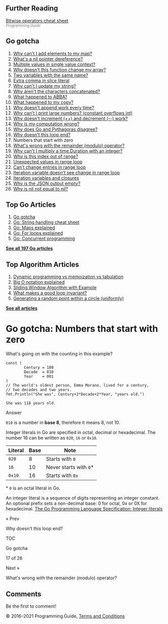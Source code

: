 <span class="underline"></span>

<span class="underline"></span>

Further Reading
---------------

[Bitwise operators cheat sheet](bitwise-operator-cheat-sheet.html)  
<span style="color: grey; font-style: italic; font-size: smaller">Programming.Guide</span>

Go gotcha
---------

1.  [Why can't I add elements to my map?](gotcha-assignment-entry-nil-map.html)
2.  [What's a nil pointer dereference?](gotcha-nil-pointer-dereference.html)
3.  [Multiple values in single value context?](gotcha-multiple-value-sinlge-value-context.html)
4.  [Why doesn't this function change my array?](gotcha-function-doesnt-change-array.html)
5.  [Two variables with the same name?](gotcha-shadowing-variables.html)
6.  [Extra comma in slice literal](gotcha-missing-comma-slice-array-map-literal.html)
7.  [Why can't I update my string?](gotcha-strings-are-immutable.html)
8.  [Why aren't the characters concatenated?](gotcha-concatenate-rune-string.html)
9.  [What happened to ABBA?](gotcha-trim-string.html)
10. [What happened to my copy?](gotcha-copy-missing.html)
11. [Why doesn't append work every time?](gotcha-append.html)
12. [Why can't I print large numbers? (constant overflows int)](gotcha-constant-overflows-int.html)
13. [Why doesn't increment (++) and decrement (--) work?](gotcha-increment-decrement-statement.html)
14. [Why is my computation wrong?](gotcha-operator-precedence.html)
15. [Why does Go and Pythagoras disagree?](gotcha-bitwise-operators.html)
16. [Why doesn't this loop end?](gotcha-integer-overflow-wrap-around.html)
17. Numbers that start with zero
18. [What's wrong with the remainder (modulo) operator?](gotcha-remainder-modulo-operator.html)
19. [Why can't I multiply a time.Duration with an integer?](gotcha-multiply-duration-integer.html)
20. [Why is this index out of range?](gotcha-index-out-of-range.html)
21. [Unexpected values in range loop](gotcha-unexpected-values-range.html)
22. [Can't change entries in range loop](gotcha-change-value-range.html)
23. [Iteration variable doesn't see change in range loop](gotcha-range-copy-array.html)
24. [Iteration variables and closures](gotcha-data-race-closure.html)
25. [Why is the JSON output empty?](gotcha-json-marshal-empty.html)
26. [Why is nil not equal to nil?](gotcha-why-nil-error-not-equal-nil.html)

<span class="underline"></span>

Top Go Articles
---------------

1.  [Go gotcha](go-gotcha.html)
2.  [Go: String handling cheat sheet](string-functions-reference-cheat-sheet.html)
3.  [Go: Maps explained](maps-explained.html)
4.  [Go: For loops explained](for-loop.html)
5.  [Go: Concurrent programming](go-concurrency-tutorial.html)

[**See all 197 Go articles**](index.html)

Top Algorithm Articles
----------------------

1.  [Dynamic programming vs memoization vs tabulation](../dynamic-programming-vs-memoization-vs-tabulation.html)
2.  [Big O notation explained](../big-o-notation-explained.html)
3.  [Sliding Window Algorithm with Example](../sliding-window-example.html)
4.  [What makes a good loop invariant?](../what-makes-a-good-loop-invariant.html)
5.  [Generating a random point within a circle (uniformly)](../random-point-within-circle.html)

[**See all articles**](../index.html)

Go gotcha: Numbers that start with zero
=======================================

What's going on with the counting in this example?

    const (
            Century = 100
            Decade  = 010
            Year    = 001
    )
    // The world's oldest person, Emma Morano, lived for a century,
    // two decades and two years.
    fmt.Println("She was", Century+2*Decade+2*Year, "years old.")

    She was 118 years old.

Answer

`010` is a number in **base 8**, therefore it means 8, not 10.

Integer literals in Go are specified in octal, decimal or hexadecimal. The number 16 can be written as `020`, `16` or `0x10`.

<table><thead><tr class="header"><th>Literal</th><th>Base</th><th>Note</th></tr></thead><tbody><tr class="odd"><td><code>020</code></td><td>8</td><td>Starts with <code>0</code></td></tr><tr class="even"><td><code>16</code></td><td>10</td><td>Never starts with <code>0</code>*</td></tr><tr class="odd"><td><code>0x10</code></td><td>16</td><td>Starts with <code>0x</code></td></tr></tbody></table>

\* `0` is an octal literal in Go.

An integer literal is a sequence of digits representing an integer constant. An optional prefix sets a non-decimal base: 0 for octal, 0x or 0X for hexadecimal. <a href="https://golang.org/ref/spec#Integer_literals" class="quote-source">The Go Programming Language Specification: Integer literals</a>

<a href="gotcha-integer-overflow-wrap-around.html" class="prev"></a>

« Prev

Why doesn't this loop end?

[](go-gotcha.html#toc)

TOC

Go gotcha

17 of 26

<a href="gotcha-remainder-modulo-operator.html" class="next"></a>

Next »

What's wrong with the remainder (modulo) operator?

Comments
--------

Be the first to comment!

© 2016–2021 Programming.Guide, [Terms and Conditions](../terms-and-conditions.html)

